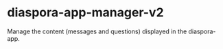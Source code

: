 # diaspora-app-manager-v2
Manage the content (messages and questions) displayed in the diaspora-app.
